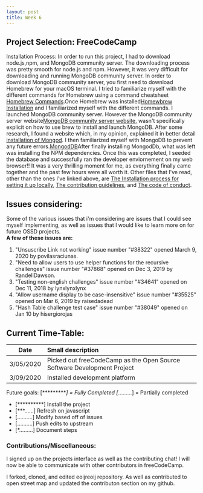 ```yaml
---
layout: post
title: Week 6
---
```


## Project Selection: FreeCodeCamp

Installation Process: 
   In order to run this project, I had to download node.js,npm, and MongoDB community server. The downloading process was pretty smooth for node.js and npm. However, it was very difficult for downloading and running MongoDB community server. In order to download MongoDB community server, you first need to download Homebrew for your macOS terminal. I tried to familiarize myself with the different commands for Homebrew using a command cheatsheet [Homebrew Commands](https://devhints.io/homebrew).Once Homebrew was installed[Homewbrew Installation](https://brew.sh/#install) and I familiarized myself with the different commands. I launched MongoDB community server. However the MongoDB community server website[MongoDB community server website](https://docs.mongodb.com/manual/tutorial/install-mongodb-on-os-x/), wasn't specifically explicit on how to use brew to install and launch MongoDB. After some research, I found a website which, in my opinion, explained it in better detail [installation of Mongod](https://treehouse.github.io/installation-guides/mac/mongo-mac.html). I then familiarized myself with MongoDB to prevent any future errors.[MongodDB](https://docs.mongodb.com/manual/reference/mongo-shell/)After finally installing MongodDb, what was left was installing the NPM dependencies. Once this was completed, I seeded the database and successfully ran the developer enviornement on my web browser!! It was a very thrilling moment for me, as everything finally came together and the past few hours were all worth it.
Other files that I've read, other than the ones I've linked above, are [The Installation process for setting it up locally](https://github.com/freeCodeCamp/freeCodeCamp/blob/master/docs/how-to-setup-freecodecamp-locally.md), [The contribution guidelines](https://github.com/freeCodeCamp/freeCodeCamp/blob/master/CONTRIBUTING.md), and [The code of conduct](https://www.freecodecamp.org/news/code-of-conduct/). 

## Issues considering:
   Some of the various issues that i'm considering are issues that I could see myself implementing, as well as issues that I would like to learn more on for future OSSD projects.   
 **A few of these issues are:**

1. "Unsuscribe Link not working" issue number "#38322" opened March 9, 2020 by povilasraciunas.   
2. "Need to allow users to use helper functions for the recursive challenges" issue number "#37868" opened on Dec 3, 2019 by RandellDawson.
3. "Testing non-english challenges" issue number "#34641" opened on Dec 11, 2018 by lynxlynxlynx
4. "Allow username display to be case-insensitive" issue number "#35525" opened on Mar 6, 2019 by raisedadead
5. "Hash Table challenge test case" issue number "#38049" opened on Jan 10 by hisergiorojas

## Current Time-Table:

 Date| Small description 
|---|:---|
| 3/05/2020 | Picked out freeCodeCamp as the Open Source Software Development Project |
| 3/09/2020 | Installed development platform | 
   
Future goals:
[**********] = Fully Completed     [*.........] = Partially completed

- [**********] Install the project 
- [***......] Refresh on javascript
- [..........] Modify based off of issues
- [..........] Push edits to upstream 
- [*.........] Document steps


### Contributions/Miscellaneous:
   I signed up on the projects interface as well as the contributing chat! I will now be able to communicate with other contributors in freeCodeCamp. 

I forked, cloned, and edited eoijreoij repository. As well as contributed to open street map and updated the contributon section on my github. 





